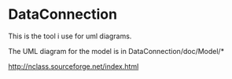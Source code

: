 # DataConnection





This is the tool i use for uml diagrams.

The UML diagram for the model is in DataConnection/doc/Model/*

http://nclass.sourceforge.net/index.html
